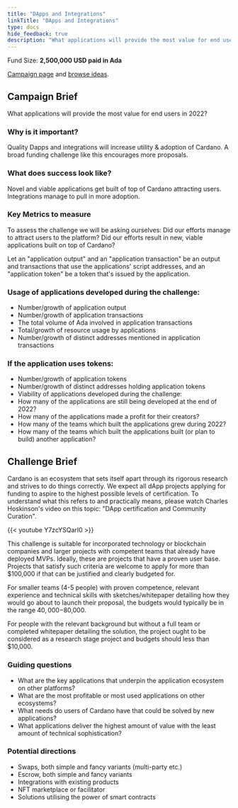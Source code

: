 ```yaml
---
title: "DApps and Integrations"
linkTitle: "DApps and Integrations"
type: docs
hide_feedback: true
description: "What applications will provide the most value for end users in 2022?"
---
```

Fund Size: **2,500,000 USD paid in Ada**

[Campaign page](https://cardano.ideascale.com/c/idea/383335) and [browse ideas]().

## Campaign Brief
What applications will provide the most value for end users in 2022?

### Why is it important?
Quality Dapps and integrations will increase utility & adoption of Cardano. A broad funding challenge like this encourages more proposals.

### What does success look like?
Novel and viable applications get built of top of Cardano attracting users. Integrations manage to pull in more adoption.

### Key Metrics to measure
To assess the challenge we will be asking ourselves: Did our efforts manage to attract users to the platform? Did our efforts result in new, viable applications built on top of Cardano?

Let an "application output" and an "application transaction" be an output and transactions that use the applications' script addresses, and an "application token" be a token that's issued by the application.

### Usage of applications developed during the challenge:

- Number/growth of application output
- Number/growth of application transactions
- The total volume of Ada involved in application transactions
- Total/growth of resource usage by applications
- Number/growth of distinct addresses mentioned in application transactions

### If the application uses tokens:

- Number/growth of application tokens
- Number/growth of distinct addresses holding application tokens
- Viability of applications developed during the challenge:
- How many of the applications are still being developed at the end of 2022?
- How many of the applications made a profit for their creators?
- How many of the teams which built the applications grew during 2022?
- How many of the teams which built the applications built (or plan to build) another application?

## Challenge Brief
Cardano is an ecosystem that sets itself apart through its rigorous research and strives to do things correctly. We expect all dApp projects applying for funding to aspire to the highest possible levels of certification. To understand what this refers to and practically means, please watch Charles Hoskinson's video on this topic: "DApp certification and Community Curation".

{{< youtube Y7zcYSQarI0 >}}

This challenge is suitable for incorporated technology or blockchain companies and larger projects with competent teams that already have deployed MVPs. Ideally, these are projects that have a proven user base. Projects that satisfy such criteria are welcome to apply for more than $100,000 if that can be justified and clearly budgeted for.  

For smaller teams (4-5 people) with proven competence, relevant experience and technical skills with sketches/whitepaper detailing how they would go about to launch their proposal, the budgets would typically be in the range $40,000-$80,000.

For people with the relevant background but without a full team or completed whitepaper detailing the solution, the project ought to be considered as a research stage project and budgets should less than $10,000. 

### Guiding questions

- What are the key applications that underpin the application ecosystem on other platforms?
- What are the most profitable or most used applications on other ecosystems?
- What needs do users of Cardano have that could be solved by new applications?
- What applications deliver the highest amount of value with the least amount of technical sophistication?

### Potential directions

- Swaps, both simple and fancy variants (multi-party etc.)
- Escrow, both simple and fancy variants
- Integrations with existing products
- NFT marketplace or facilitator
- Solutions utilising the power of smart contracts